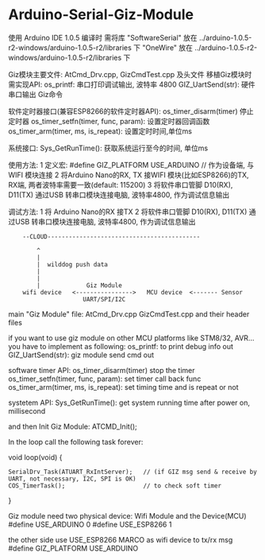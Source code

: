 ﻿# Arduino-Serial-Giz-Module


使用 Arduino IDE 1.0.5 编译时
需将库 "SoftwareSerial" 放在 ../arduino-1.0.5-r2-windows/arduino-1.0.5-r2/libraries  下
       "OneWire" 放在  ../arduino-1.0.5-r2-windows/arduino-1.0.5-r2/libraries   下
  
 Giz模块主要文件: AtCmd_Drv.cpp, GizCmdTest.cpp 及头文件
 移植Giz模块时需实现API:
 os_printf:    串口打印调试输出, 波特率 4800
 GIZ_UartSend(str): 硬件串口输出 Giz命令
 
 软件定时器接口(兼容ESP8266的软件定时器API):
 os_timer_disarm(timer)   停止定时器
 os_timer_setfn(timer, func, param): 设置定时器回调函数
 os_timer_arm(timer, ms, is_repeat): 设置定时时间,单位ms
  
 系统接口:
  Sys_GetRunTime(): 获取系统运行至今的时间, 单位ms
  
  
  使用方法:
  1  定义宏:  #define GIZ_PLATFORM    USE_ARDUINO  // 作为设备端, 与WIFI 模块连接
  2  将Arduino Nano的RX, TX 接WIFI 模块(比如ESP8266)的TX, RX端, 两者波特率需要一致(default: 115200)
  3  将软件串口管脚 D10(RX), D11(TX) 通过USB 转串口模块连接电脑, 波特率4800, 作为调试信息输出
  
  调试方法: 
  1  将 Arduino Nano的RX 接TX
  2  将软件串口管脚 D10(RX), D11(TX) 通过USB 转串口模块连接电脑, 波特率4800, 作为调试信息输出
  
  
        --CLOUD-------------------------------------------                            
                                                                                
            ^
            | 
            |  wilddog push data
            |
            |
            |             Giz Module 
        wifi device   <---------------->   MCU device  <------- Sensor 
                         UART/SPI/I2C
 
 
 main "Giz Module" file: AtCmd_Drv.cpp GizCmdTest.cpp and their header files
 
 if you want to use giz module on other MCU platforms like STM8/32, AVR...
 you have to implement as following:
 os_printf:          to print debug info out
 GIZ_UartSend(str):  giz module send cmd out

 software timer  API:
 os_timer_disarm(timer)   stop the timer
 os_timer_setfn(timer, func, param): set timer call back func
 os_timer_arm(timer, ms, is_repeat): set timing time and is repeat or not 
 
 systetem API:
 Sys_GetRunTime():   get system running time after power on, millisecond
 
 and then Init Giz Module:
 ATCMD_Init();
 
 In the loop call the following task forever:
  
 void loop(void)
 {
    
    SerialDrv_Task(ATUART_RxIntServer);   // (if GIZ msg send & receive by UART, not necessary, I2C, SPI is OK)
    COS_TimerTask();                      // to check soft timer 
 }
 
 Giz module need two physical device: Wifi Module and the Device(MCU)
 #define  USE_ARDUINO    0
 #define  USE_ESP8266    1
 
 the other side use USE_ESP8266 MARCO as wifi device to tx/rx msg
 #define GIZ_PLATFORM    USE_ARDUINO
   